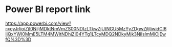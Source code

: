 # Power BI report link
https://app.powerbi.com/view?r=eyJrIjoiZjI0NjljMDktNmVmZS00NDIzLTkwZjUtNGU5MzYyZDgwZjljIiwidCI6IjQxYWI0MmE5LTM4MWItNDhjZi04YTg1LTcyMDQ2NDkyMjk3NiIsImMiOjEwfQ%3D%3D
